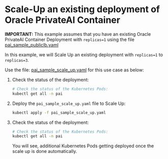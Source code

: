 # Scale-Up an existing deployment of Oracle PrivateAI Container

**IMPORTANT:** This example assumes that you have an existing Oracle PrivateAI Container Deployment with `replicas=1` using the file [pai_sample_publiclb.yaml](./provisioning/pai_sample_publiclb.yaml)

In this example, we will Scale Up an existing deployment with `replicas=1` to `replicas=3`.

Use the file: [pai_sample_scale_up.yaml](./provisioning/pai_sample_scale_up.yaml) for this use case as below:

1. Check the status of the deployment:
    ```sh
    # Check the status of the Kubernetes Pods:
    kubectl get all -n pai
    ```
2. Deploy the `pai_sample_scale_up.yaml` file to Scale Up:
    ```sh
    kubectl apply -f pai_sample_scale_up.yaml
    ```
3. Check the status of the deployment:
    ```sh
    # Check the status of the Kubernetes Pods:
    kubectl get all -n pai
    ```

    You will see, additional Kubernetes Pods getting deployed once the scale up is done automatically.
  